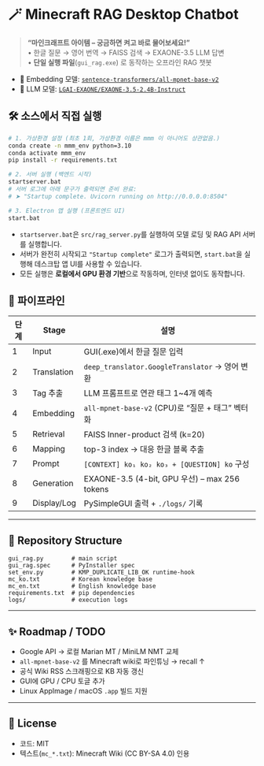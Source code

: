 # 🪄 Minecraft RAG Desktop Chatbot

> **“마인크래프트 아이템 – 궁금하면 켜고 바로 물어보세요!”**  
> • 한글 질문 → 영어 번역 → FAISS 검색 → EXAONE-3.5 LLM 답변  
> • **단일 실행 파일**(`gui_rag.exe`) 로 동작하는 오프라인 RAG 챗봇  

- 🔗 Embedding 모델: [`sentence-transformers/all-mpnet-base-v2`](https://huggingface.co/sentence-transformers/all-mpnet-base-v2)  
- 🔗 LLM 모델: [`LGAI-EXAONE/EXAONE-3.5-2.4B-Instruct`](https://huggingface.co/LGAI-EXAONE/EXAONE-3.5-2.4B-Instruct)

## 🛠️ 소스에서 직접 실행

```bash
# 1. 가상환경 설정 (최초 1회, 가상환경 이름은 mmm 이 아니어도 상관없음.)
conda create -n mmm_env python=3.10
conda activate mmm_env
pip install -r requirements.txt

# 2. 서버 실행 (백엔드 시작)
startserver.bat
# 서버 로그에 아래 문구가 출력되면 준비 완료:
# ➤ "Startup complete. Uvicorn running on http://0.0.0.0:8504"

# 3. Electron 앱 실행 (프론트엔드 UI)
start.bat
```

- `startserver.bat`은 `src/rag_server.py`를 실행하여 모델 로딩 및 RAG API 서버를 실행합니다.
- 서버가 완전히 시작되고 `"Startup complete"` 로그가 출력되면, `start.bat`을 실행해 데스크탑 앱 UI를 사용할 수 있습니다.
- 모든 실행은 **로컬에서 GPU 환경 기반**으로 작동하며, 인터넷 없이도 동작합니다.


## 🔎 파이프라인

| 단계 | Stage         | 설명 |
|------|---------------|------|
| 1    | Input         | GUI(.exe)에서 한글 질문 입력 |
| 2    | Translation   | `deep_translator.GoogleTranslator` → 영어 변환 |
| 3    | Tag 추출      | LLM 프롬프트로 연관 태그 1~4개 예측 |
| 4    | Embedding     | `all-mpnet-base-v2` (CPU)로 “질문 + 태그” 벡터화 |
| 5    | Retrieval     | FAISS Inner-product 검색 (k=20) |
| 6    | Mapping       | top-3 index → 대응 한글 블록 추출 |
| 7    | Prompt        | `[CONTEXT] ko₁ ko₂ ko₃ + [QUESTION] ko` 구성 |
| 8    | Generation    | EXAONE-3.5 (4-bit, GPU 우선) – max 256 tokens |
| 9    | Display/Log   | PySimpleGUI 출력 + `./logs/` 기록 |

---

## 📂 Repository Structure

```
gui_rag.py        # main script  
gui_rag.spec      # PyInstaller spec  
set_env.py        # KMP_DUPLICATE_LIB_OK runtime-hook  
mc_ko.txt         # Korean knowledge base  
mc_en.txt         # English knowledge base  
requirements.txt  # pip dependencies  
logs/             # execution logs  
```

---

## ✨ Roadmap / TODO

- Google API → 로컬 Marian MT / MiniLM NMT 교체  
- `all-mpnet-base-v2` 를 Minecraft wiki로 파인튜닝 → recall ↑  
- 공식 Wiki RSS 스크래핑으로 KB 자동 갱신  
- GUI에 GPU / CPU 토글 추가  
- Linux AppImage / macOS `.app` 빌드 지원  

---

## 📜 License

- 코드: MIT  
- 텍스트(`mc_*.txt`): Minecraft Wiki (CC BY-SA 4.0) 인용
```
